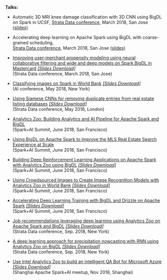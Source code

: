 **Talks:**

* Automatic 3D MRI knee damage classification with 3D CNN using BigDL on Spark in UCSF, [Strata Data conference](https://conferences.oreilly.com/strata/strata-ca-2018/public/schedule/detail/64023), March 2018, San Jose [(slides)](https://cdn.oreillystatic.com/en/assets/1/event/269/Automatic%203D%20MRI%20knee%20damage%20classification%20with%203D%20CNN%20using%20BigDL%20on%20Spark%20Presentation.pdf)

* Accelerating deep learning on Apache Spark using BigDL with coarse-grained scheduling, <br />[Strata Data conference](https://conferences.oreilly.com/strata/strata-ca-2018/public/schedule/detail/63960), March 2018, San Jose [(slides)](https://cdn.oreillystatic.com/en/assets/1/event/269/Accelerating%20deep%20learning%20on%20Apache%20Spark%20using%20BigDL%20with%20coarse-grained%20scheduling%20Presentation.pptx)

* [Improving user-merchant propensity modeling using neural collaborative filtering and wide and deep models on Spark BigDL in Mastercard](https://conferences.oreilly.com/strata/strata-ca-2018/public/schedule/detail/63897)  *[[Slides Download]](https://cdn.oreillystatic.com/en/assets/1/event/269/Improving%20user-merchant%20propensity%20modeling%20using%20neural%20collaborative%20filtering%20and%20wide%20and%20deep%20models%20on%20Spark%20BigDL%20at%20scale%20Presentation.pdf)*<br /> (Strata Data conference, March 2018, San Jose)

* [Classifying images on Spark in World Bank](https://conferences.oreilly.com/artificial-intelligence/ai-ny-2018/public/schedule/detail/64939)  *[[Slides Download]](https://cdn.oreillystatic.com/en/assets/1/event/280/Classifying%20images%20in%20Spark%20Presentation.pdf)*<br /> (AI conference, May 2018, New York)

* [Using Siamese CNNs for removing duplicate entries from real estate listing databases](https://conferences.oreilly.com/strata/strata-eu-2018/public/schedule/detail/65518)  *[[Slides Download]](https://cdn.oreillystatic.com/en/assets/1/event/267/Using%20Siamese%20CNNs%20for%20removing%20duplicate%20entries%20from%20real%20estate%20listing%20databases%20Presentation.pdf)*<br /> (Strata Data conference, May 2018, London)

* [Analytics Zoo: Building Analytics and AI Pipeline for Apache Spark and BigDL](https://databricks.com/session/analytics-zoo-building-analytics-and-ai-pipeline-for-apache-spark-and-bigdl)<br /> (Spark+AI Summit, June 2018, San Francisco)

* [Using BigDL on Apache Spark to Improve the MLS Real Estate Search Experience at Scale](https://databricks.com/session/using-bigdl-on-apache-spark-to-improve-the-mls-real-estate-search-experience-at-scale)<br /> (Spark+AI Summit, June 2018, San Francisco)

* [Building Deep Reinforcement Learning Applications on Apache Spark with Analytics Zoo using BigDL](https://databricks.com/session/building-deep-reinforcement-learning-applications-on-apache-spark-using-bigdl)  *[[Slides Download]](https://github.com/analytics-zoo/analytics-zoo.github.io/blob/master/presentations/Building%20Deep%20Reinforcement%20Learning%20Applications%20on%20Apache%20Spark%20with%20Analytics%20Zoo%20using%20BigDL.pdf)*<br /> (Spark+AI Summit, June 2018, San Francisco)

* [Using Crowdsourced Images to Create Image Recognition Models with Analytics Zoo in World Bank](https://databricks.com/session/using-crowdsourced-images-to-create-image-recognition-models-with-bigdl)  *[[Slides Download]](https://github.com/analytics-zoo/analytics-zoo.github.io/blob/master/presentations/Using%20Crowdsourced%20Images%20to%20Create%20Image%20Recognition%20Models%20with%20Analytics%20Zoo%20using%20BigDL.pdf)*<br /> (Spark+AI Summit, June 2018, San Francisco)

* [Accelerating Deep Learning Training with BigDL and Drizzle on Apache Spark](https://databricks.com/session/accelerating-deep-learning-training-with-bigdl-and-drizzle-on-apache-spark)  *[[Slides Download]](https://github.com/analytics-zoo/analytics-zoo.github.io/blob/master/presentations/Accelerating%20deep%20learning%20on%20apache%20spark%20Using%20BigDL%20with%20coarse-grained%20scheduling.pdf)*<br /> (Spark+AI Summit, June 2018, San Francisco)

* [Job recommendations leveraging deep learning using Analytics Zoo on Apache Spark and BigDL](https://conferences.oreilly.com/strata/strata-ny-2018/public/schedule/detail/69113)  *[[Slides Download]](https://cdn.oreillystatic.com/en/assets/1/event/278/Job%20recommendations%20leveraging%20deep%20learning%20using%20Analytics%20Zoo%20on%20Apache%20Spark%20and%20BigDL%20Presentation.pdf)*<br /> (Strata Data conference, Sep. 2018, New York)

* [A deep learning approach for precipitation nowcasting with RNN using Analytics Zoo on BigDL](https://conferences.oreilly.com/strata/strata-ny-2018/public/schedule/detail/69413)  *[[Slides Download]](https://github.com/analytics-zoo/analytics-zoo.github.io/blob/master/presentations/A%20deep%20learning%20approach%20for%20precipitation%20nowcasting%20with%20RNN%20using%20Analytics%20Zoo%20on%20BigDL.pdf)*<br /> (Strata Data conference, Sep. 2018, New York)

* [Use Intel Analytics Zoo to build an intelligent QA Bot for Microsoft Azure](https://www.meetup.com/Shanghai-Apache-Spark-AI-Meetup/)   *[[Slides Download]](https://github.com/analytics-zoo/analytics-zoo.github.io/blob/master/presentations/Use%20Intel%20Analytics%20Zoo%20to%20build%20an%20intelligent%20QA%20Bot%20for%20Microsoft%20Azure.pdf)* <br /> (Shanghai Apache Spark+AI meetup, Nov 2018, Shanghai)
